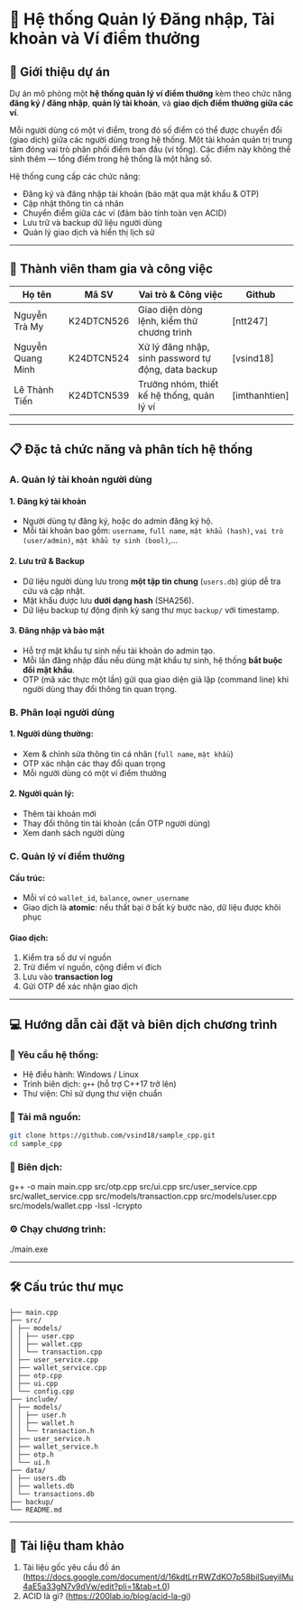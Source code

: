 # 📌 Hệ thống Quản lý Đăng nhập, Tài khoản và Ví điểm thưởng

## 📖 Giới thiệu dự án

Dự án mô phỏng một **hệ thống quản lý ví điểm thưởng** kèm theo chức năng **đăng ký / đăng nhập**, **quản lý tài khoản**, và **giao dịch điểm thưởng giữa các ví**.

Mỗi người dùng có một ví điểm, trong đó số điểm có thể được chuyển đổi (giao dịch) giữa các người dùng trong hệ thống. Một tài khoản quản trị trung tâm đóng vai trò phân phối điểm ban đầu (ví tổng). Các điểm này không thể sinh thêm — tổng điểm trong hệ thống là một hằng số.

Hệ thống cung cấp các chức năng:

- Đăng ký và đăng nhập tài khoản (bảo mật qua mật khẩu & OTP)
- Cập nhật thông tin cá nhân
- Chuyển điểm giữa các ví (đảm bảo tính toàn vẹn ACID)
- Lưu trữ và backup dữ liệu người dùng
- Quản lý giao dịch và hiển thị lịch sử

---

## 👥 Thành viên tham gia và công việc

| Họ tên            | Mã SV      | Vai trò & Công việc                                 | Github        |
| ----------------- | ---------- | --------------------------------------------------- | ------------- |
| Nguyễn Trà My     | K24DTCN526 | Giao diện dòng lệnh, kiểm thử chương trình          | [ntt247]      |
| Nguyễn Quang Minh | K24DTCN524 | Xử lý đăng nhập, sinh password tự động, data backup | [vsind18]     |
| Lê Thành Tiến     | K24DTCN539 | Trưởng nhóm, thiết kế hệ thống, quản lý ví          | [imthanhtien] |

---

## 📋 Đặc tả chức năng và phân tích hệ thống

### A. Quản lý tài khoản người dùng

#### 1. Đăng ký tài khoản

- Người dùng tự đăng ký, hoặc do admin đăng ký hộ.
- Mỗi tài khoản bao gồm: `username`, `full name`, `mật khẩu (hash)`, `vai trò (user/admin)`, `mật khẩu tự sinh (bool)`,...

#### 2. Lưu trữ & Backup

- Dữ liệu người dùng lưu trong **một tập tin chung** (`users.db`) giúp dễ tra cứu và cập nhật.
- Mật khẩu được lưu **dưới dạng hash** (SHA256).
- Dữ liệu backup tự động định kỳ sang thư mục `backup/` với timestamp.

#### 3. Đăng nhập và bảo mật

- Hỗ trợ mật khẩu tự sinh nếu tài khoản do admin tạo.
- Mỗi lần đăng nhập đầu nếu dùng mật khẩu tự sinh, hệ thống **bắt buộc đổi mật khẩu**.
- OTP (mã xác thực một lần) gửi qua giao diện giả lập (command line) khi người dùng thay đổi thông tin quan trọng.

### B. Phân loại người dùng

#### 1. Người dùng thường:

- Xem & chỉnh sửa thông tin cá nhân (`full name`, `mật khẩu`)
- OTP xác nhận các thay đổi quan trọng
- Mỗi người dùng có một ví điểm thưởng

#### 2. Người quản lý:

- Thêm tài khoản mới
- Thay đổi thông tin tài khoản (cần OTP người dùng)
- Xem danh sách người dùng

### C. Quản lý ví điểm thưởng

#### Cấu trúc:

- Mỗi ví có `wallet_id`, `balance`, `owner_username`
- Giao dịch là **atomic**: nếu thất bại ở bất kỳ bước nào, dữ liệu được khôi phục

#### Giao dịch:

1. Kiểm tra số dư ví nguồn
2. Trừ điểm ví nguồn, cộng điểm ví đích
3. Lưu vào **transaction log**
4. Gửi OTP để xác nhận giao dịch

---

## 💻 Hướng dẫn cài đặt và biên dịch chương trình

### 🧾 Yêu cầu hệ thống:

- Hệ điều hành: Windows / Linux
- Trình biên dịch: `g++` (hỗ trợ C++17 trở lên)
- Thư viện: Chỉ sử dụng thư viện chuẩn

### 🔽 Tải mã nguồn:

```bash
git clone https://github.com/vsind18/sample_cpp.git
cd sample_cpp
```

### 🔧 Biên dịch:

g++ -o main main.cpp src/otp.cpp src/ui.cpp src/user_service.cpp src/wallet_service.cpp src/models/transaction.cpp src/models/user.cpp src/models/wallet.cpp -lssl -lcrypto

### ⚙️ Chạy chương trình:

./main.exe

---

## 🛠️ Cấu trúc thư mục
```
├── main.cpp
├── src/
│ ├── models/
│ │ ├── user.cpp
│ │ ├── wallet.cpp
│ │ └── transaction.cpp
│ ├── user_service.cpp
│ ├── wallet_service.cpp
│ ├── otp.cpp
│ ├── ui.cpp
│ └── config.cpp
├── include/
│ ├── models/
│ │ ├── user.h
│ │ ├── wallet.h
│ │ └── transaction.h
│ ├── user_service.h
│ ├── wallet_service.h
│ ├── otp.h
│ └── ui.h
├── data/
│ ├── users.db
│ ├── wallets.db
│ └── transactions.db
├── backup/
└── README.md
```

---

## 📖 Tài liệu tham khảo

1. Tài liệu gốc yêu cầu đồ án (https://docs.google.com/document/d/16kdtLrrRWZdKO7p58bilSueyilMu4aE5a33gN7v9dVw/edit?pli=1&tab=t.0)
2. ACID là gì? (https://200lab.io/blog/acid-la-gi)
